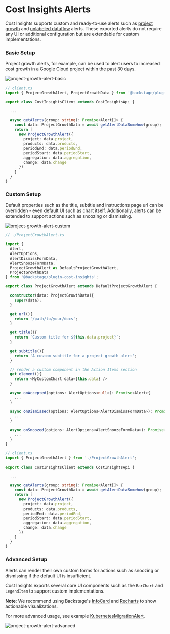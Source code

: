 # Cost Insights Alerts

Cost Insights supports custom and ready-to-use alerts such as [project growth](https://github.com/backstage/backstage/blob/master/plugins/cost-insights/src/alerts/ProjectGrowthAlert.tsx) and [unlabeled dataflow](https://github.com/backstage/backstage/blob/master/plugins/cost-insights/src/alerts/UnlabeledDataflowAlert.tsx) alerts. These exported alerts do not require any UI or additional configuration but are extendable for custom implementations.

### Basic Setup

Project growth alerts, for example, can be used to alert users to increased cost growth in a Google Cloud project within the past 30 days.

![project-growth-alert-basic](../assets/project-growth-alert-basic.png)

```ts
// client.ts
import { ProjectGrowthAlert, ProjectGrowthData } from '@backstage/plugin-cost-insights';

export class CostInsightsClient extends CostInsightsApi {

  ...

  async getAlerts(group: string): Promise<Alert[]> {
    const data: ProjectGrowthData = await getAlertDataSomehow(group);
    return [
      new ProjectGrowthAlert({
        project: data.project,
        products: data.products,
        periodEnd: data.periodEnd,
        periodStart: data.periodStart,
        aggregation: data.aggregation,
        change: data.change
      })
    ]
  }
}

```

### Custom Setup

Default properties such as the title, subtitle and instructions page url can be overridden - even default UI such as chart itself. Additionally, alerts can be extended to support actions such as snoozing or dismissing.

![project-growth-alert-custom](../assets/project-growth-alert-custom.png)

```ts
// ./ProjectGrowthAlert.ts

import {
  Alert,
  AlertOptions,
  AlertDismissFormData,
  AlertSnoozeFormData,
  ProjectGrowthAlert as DefaultProjectGrowthAlert,
  ProjectGrowthData
} from '@backstage/plugin-cost-insights';

export class ProjectGrowthAlert extends DefaultProjectGrowthAlert {

  constructor(data: ProjectGrowthData){
    super(data);
  }

  get url(){
    return '/path/to/your/docs';
  }

  get title(){
    return `Custom title for ${this.data.project}`;
  }

  get subtitle(){
    return 'A custom subtitle for a project growth alert';
  }

  // render a custom component in the Action Items section
  get element(){
    return <MyCustomChart data={this.data} />
  }

  async onAccepted(options: AlertOptions<null>): Promise<Alert>{
    ...
  }

  async onDismissed(options: AlertOptions<AlertDismissFormData>): Promise<Alert>{
    ...
  }

  async onSnoozed(options: AlertOptions<AlertSnoozeFormData>): Promise<Alert>{
    ...
  }
}
```

```ts
// client.ts
import { ProjectGrowthAlert } from './ProjectGrowthAlert';

export class CostInsightsClient extends CostInsightsApi {

  ...

  async getAlerts(group: string): Promise<Alert[]> {
    const data: ProjectGrowthData = await getAlertDataSomehow(group);
    return [
      new ProjectGrowthAlert({
        project: data.project,
        products: data.products,
        periodEnd: data.periodEnd,
        periodStart: data.periodStart,
        aggregation: data.aggregation,
        change: data.change
      })
    ]
  }
}
```

### Advanced Setup

Alerts can render their own custom forms for actions such as snoozing or dismissing if the default UI is insufficient.

Cost Insights exports several core UI components such as the `BarChart` and `LegendItem` to support custom implementations.

**Note**: We recommend using Backstage's [InfoCard](https://backstage.io/storybook/?path=/story/layout-information-card--default) and [Recharts](http://recharts.org/en-US/) to show actionable visualizations.

For more advanced usage, see example [KubernetesMigrationAlert](https://github.com/backstage/backstage/blob/master/plugins/cost-insights/src/example/alerts/KubernetesMigrationAlert.tsx).

![project-growth-alert-advanced](../assets/project-growth-alert-advanced.png)

